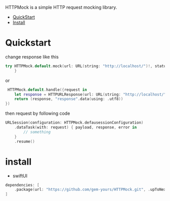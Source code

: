 HTTPMock is a simple HTTP request mocking library.


- [QuickStart](#quickstart)
- [Install](#install)


# Quickstart
 change response like this
``` swift
try HTTPMock.default.mock(url: URL(string: "http://localhost/")!, statusCode: 500, httpVersion: "HTTP/2", headerFields: ["Cache-control": "no-store"], payload: "response".data(using: .utf8))
    }
```
 or
``` swift
 HTTPMock.default.handle({request in
    let response = HTTPURLResponse(url: URL(string: "http://localhost/")!, statusCode: 200, httpVersion: "HTTP/2", headerFields: ["Cache-control": "no-store"])!
    return (response, "response".data(using: .utf8))
})
```
then request by following code
``` swift
URLSession(configuration: HTTPMock.defausessionConfiguration)
    .dataTask(with: request) { payload, response, error in
        // something
    }
    .resume()

```


# install
- swiftUI
``` swift 
dependencies: [
    .package(url: "https://github.com/gem-yours/HTTPMock.git", .upToNextMajor(from: "1.0.0"))
]
```